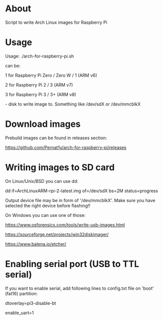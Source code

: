 # About
Script to write Arch Linux images for Raspberry Pi

# Usage
Usage: ./arch-for-raspberry-pi.sh <version> <device>

 <version> can be: 
 
  1 for Raspberry Pi Zero / Zero W / 1 (ARM v6) 
  
  2 for Raspberry Pi 2 / 3 (ARM v7) 
  
  3 for Raspberry Pi 3 / 3+ (ARM v8) 
  

 <device> - disk to write image to. Something like /dev/sdX or /dev/mmcblkX

# Download images
Prebuild images can be found in releases section:

https://github.com/Pernat1y/arch-for-raspberry-pi/releases

# Writing images to SD card
On Linux/Unix/BSD you can use dd:

dd if=ArchLinuxARM-rpi-2-latest.img of=/dev/sdX bs=2M status=progress

Output device file may be in form of '/dev/mmcblkX'. Make sure you have selected the right device before flashing!!


On Windows you can use one of those:

https://www.osforensics.com/tools/write-usb-images.html

https://sourceforge.net/projects/win32diskimager/

https://www.balena.io/etcher/

# Enabling serial port (USB to TTL serial)
If you want to enable serial, add following lines to config.txt file on 'boot' (fat16) partition:

dtoverlay=pi3-disable-bt

enable_uart=1

